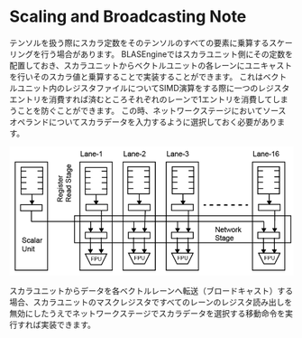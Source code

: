 # Scaling and Broadcasting Note

テンソルを扱う際にスカラ定数をそのテンソルのすべての要素に乗算するスケーリングを行う場合があります。
BLASEngineではスカラユニット側にその定数を配置しておき、スカラユニットからベクトルユニットの各レーンにユニキャストを行いそのスカラ値と乗算することで実装することができます。
これはベクトルユニット内のレジスタファイルについてSIMD演算をする際に一つのレジスタエントリを消費すれば済むところそれぞれのレーンで1エントリを消費してしまうことを防ぐことができます。
この時、ネットワークステージにおいてソースオペランドについてスカラデータを入力するように選択しておく必要があります。

<div align="center">
  <img src="https://github.com/IAMAl/BLASEngine/blob/main/notes/ExecConcept/figures/TPU_Unicast.png"
       alt="Transposition"
       title="Unicasting from Scalar Unit"
       width="650px"
  />
</div>

スカラユニットからデータを各ベクトルレーンへ転送（ブロードキャスト）する場合、スカラユニットのマスクレジスタですべてのレーンのレジスタ読み出しを無効にしたうえでネットワークステージでスカラデータを選択する移動命令を実行すれば実装できます。